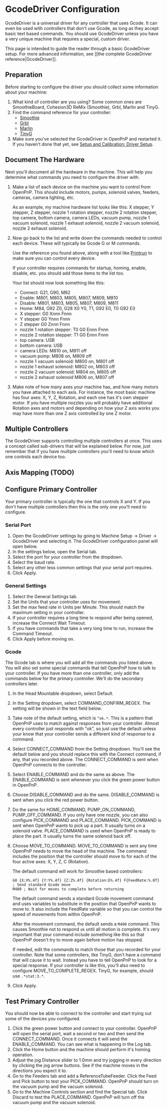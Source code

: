 # GcodeDriver Configuration

GcodeDriver is a universal driver for any controller that uses Gcode. It can even be used with controllers that don't use Gcode, as long as they accept basic text based commands. You should use GcodeDriver unless you have a very unique machine that requires a special, custom driver.

This page is intended to guide the reader through a basic GcodeDriver setup. For more advanced information, see [[the complete GcodeDriver reference|GcodeDriver]].

## Preparation

Before starting to configure the driver you should collect some information about your machine:
1. What kind of controller are you using? Some common ones are SmoothieBoard, Cohesion3D ReMix (Smoothie), Grbl, Marlin and TinyG.
2. Find the command reference for your controller:
    * [Smoothie](http://smoothieware.org/supported-g-codes)
    * [Grbl](https://github.com/gnea/grbl/blob/master/doc/markdown/commands.md)
    * [Marlin](http://marlinfw.org/meta/gcode/)
    * [TinyG](https://github.com/synthetos/TinyG/wiki/Gcode-Support)
3. Make sure you've selected the GcodeDriver in OpenPnP and restarted it. If you haven't done that yet, see [Setup and Calibration: Driver Setup](https://github.com/openpnp/openpnp/wiki/Setup-and-Calibration%3A-Driver-Setup).

## Document The Hardware

Next you'll document all the hardware in the machine. This will help you determine what commands you need to configure the driver with.

1. Make a list of each device on the machine you want to control from OpenPnP. This should include motors, pumps, solenoid valves, feeders, cameras, camera lighting, etc.
    
    As an example, my machine hardware list looks like this: X stepper, Y stepper, Z stepper, nozzle 1 rotation stepper, nozzle 2 rotation stepper, top camera, bottom camera, camera LEDs, vacuum pump, nozzle 1 vacuum solenoid, nozzle 1 exhaust solenoid, nozzle 2 vacuum solenoid, nozzle 2 exhaust solenoid.
2. Now go back to the list and write down the commands needed to control each device. These will typically be Gcode G or M commands.

    Use the reference you found above, along with a tool like [Printrun](https://github.com/kliment/Printrun) to make sure you can control every device.

    If your controller requires commands for startup, homing, enable, disable, etc. you should add those items to the list too.

    Your list should now look something like this:
    * Connect: G21, G90, M82
    * Enable: M801, M803, M805, M807, M809, M810
    * Disable: M801, M803, M805, M807, M809, M811
    * Home: M84, G92 Z0, G28 X0 Y0, T1, G92 E0, T0 G92 E0
    * X stepper: G0 Xnnn Fnnn
    * Y stepper G0 Ynnn Fnnn
    * Z stepper G0 Znnn Fnnn
    * nozzle 1 rotation stepper: T0 G0 Ennn Fnnn
    * nozzle 2 rotation stepper: T1 G0 Ennn Fnnn
    * top camera: USB
    * bottom camera: USB
    * camera LEDs: M810 on, M811 off
    * vacuum pump: M808 on, M809 off
    * nozzle 1 vacuum solenoid: M800 on, M801 off
    * nozzle 1 exhaust solenoid: M802 on, M803 off
    * nozzle 2 vacuum solenoid: M804 on, M805 off
    * nozzle 2 exhaust solenoid M806 on, M807 off
3. Make note of how many axes your machine has, and how many motors you have attached to each axis. For instance, the most basic machine has four axes: X, Y, Z, Rotation, and each one has it's own stepper motor. If you have multiple nozzles you will probably have additional Rotation axes and motors and depending on how your Z axis works you may have more than one Z axis controlled by one Z motor.

## Multiple Controllers

The GcodeDriver supports controlling multiple controllers at once. This uses a concept called sub-drivers that will be explained below. For now, just remember that if you have multiple controllers you'll need to know which one controls each device too.

## Axis Mapping (TODO)

## Configure Primary Controller

Your primary controller is typically the one that controls X and Y. If you don't have multiple controllers then this is the only one you'll need to configure.

### Serial Port
1. Open the GcodeDriver settings by going to Machine Setup -> Driver -> GcodeDriver and selecting it. The GcodeDriver configuration panel will open below.
2. In the settings below, open the Serial tab.
3. Select the port for your controller from the dropdown.
4. Select the baud rate.
5. Select any other less common settings that your serial port requires.
6. Click Apply.

### General Settings
1. Select the General Settings tab.
2. Set the Units that your controller uses for movement.
3. Set the max feed rate in Units per Minute. This should match the maximum setting in your controller.
4. If your controller requires a long time to respond after being opened, increase the Connect Wait Timeout.
5. If you have commands that take a very long time to run, increase the Command Timeout.
6. Click Apply before moving on.

### Gcode
The Gcode tab is where you will add all the commands you listed above. You will also set some special commands that tell OpenPnP how to talk to your controller. If you have more than one controller, only add the commands below for the primary controller. We'll do the secondary controllers later.

1. In the Head Mountable dropdown, select Default.
2. In the Setting dropdown, select COMMAND_CONFIRM_REGEX. The setting will be shown in the text field below.
3. Take note of the default setting, which is `^ok.*`. This is a pattern that OpenPnP uses to match against responses from your controller. Almost every controller just responds with "ok", so just use the default unless your know that your controller sends a different kind of response to a command.
4. Select CONNECT_COMMAND from the Setting dropdown. You'll see the default below and you should replace this with the Connect command, if any, that you recorded above. The CONNECT_COMMAND is sent when OpenPnP connects to the controller.
5. Select ENABLE_COMMAND and do the same as above. The ENABLE_COMMAND is sent whenever you click the green power button in OpenPnP.
6. Choose DISABLE_COMMAND and do the same. DISABLE_COMMAND is sent when you click the red power button.
7. Do the same for HOME_COMMAND, PUMP_ON_COMMAND, PUMP_OFF_COMMAND. If you only have one nozzle, you can also configure PICK_COMMAND and PLACE_COMMAND. PICK_COMMAND is sent when OpenPnP wants to pick up a part. It usually turns on a solenoid valve. PLACE_COMMAND is used when OpenPnP is ready to place the part. It usually turns the same solenoid back off.
8. Choose MOVE_TO_COMMAND. MOVE_TO_COMMAND is sent any time OpenPnP needs to move the head of the machine. The command includes the position that the controller should move to for each of the four active axes: X, Y, Z, C (Rotation).

    The default command will work for Smoothie based controllers:
    ```
    G0 {X:X%.4f} {Y:Y%.4f} {Z:Z%.4f} {Rotation:E%.4f} F{FeedRate:%.0f} ; Send standard Gcode move
    M400 ; Wait for moves to complete before returning
    ```

    The default command sends a standard Gcode movement command and uses variables to substitute in the position that OpenPnP wants to move to. It also include the FeedRate variable so that you can control the speed of movements from within OpenPnP.

    After the movement command, the default sends a `M400` command. This causes Smoothie not to respond `ok` until all motion is complete. It's very important that your command include something like this so that OpenPnP doesn't try to move again before motion has stopped.

    If needed, edit the commands to match those that you recorded for your controller. Note that some controllers, like TinyG, don't have a command that will cause it to wait. Instead you have to tell OpenPnP to look for a special response. If your controller is like this, you'll also need to configure MOVE_TO_COMPLETE_REGEX. TinyG, for example, should use `.*stat:3.*`.
9. Click Apply.

## Test Primary Controller
You should now be able to connect to the controller and start trying out some of the devices you configured.

1. Click the green power button and connect to your controller. OpenPnP will open the serial port, wait a second or two and then send the CONNECT_COMMAND. Once it connects it will send the ENABLE_COMMAND. You can see what is happening in the Log tab.
2. Click the Home button and the machine should perform it's homing operation.
3. Adjust the jog Distance slider to 1.0mm and try jogging in every direction by clicking the jog arrow buttons. See if the machine moves in the directions you expect it to.
4. Go to the Feeders tab and add a ReferenceTubeFeeder. Click the Feed and Pick button to test your PICK_COMMAND. OpenPnP should turn on the vacuum pump and the vacuum solenoid.
5. Go to the Machine Controls section and find the Special tab. Click Discard to test the PLACE_COMMAND. OpenPnP will turn off the vacuum pump and the vacuum solenoid.



